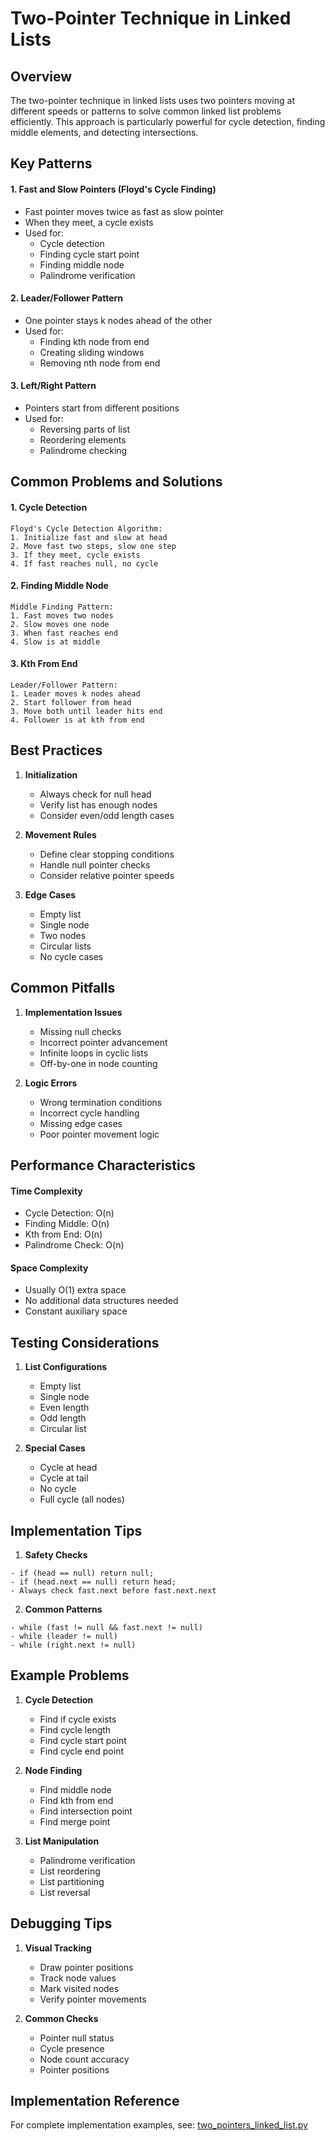 # Two-Pointer Technique in Linked Lists

## Overview

The two-pointer technique in linked lists uses two pointers moving at different speeds or patterns to solve common linked list problems efficiently. This approach is particularly powerful for cycle detection, finding middle elements, and detecting intersections.

## Key Patterns

#### 1. Fast and Slow Pointers (Floyd's Cycle Finding)

- Fast pointer moves twice as fast as slow pointer
- When they meet, a cycle exists
- Used for:
  - Cycle detection
  - Finding cycle start point
  - Finding middle node
  - Palindrome verification

#### 2. Leader/Follower Pattern

- One pointer stays k nodes ahead of the other
- Used for:
  - Finding kth node from end
  - Creating sliding windows
  - Removing nth node from end

#### 3. Left/Right Pattern

- Pointers start from different positions
- Used for:
  - Reversing parts of list
  - Reordering elements
  - Palindrome checking

## Common Problems and Solutions

#### 1. Cycle Detection

```
Floyd's Cycle Detection Algorithm:
1. Initialize fast and slow at head
2. Move fast two steps, slow one step
3. If they meet, cycle exists
4. If fast reaches null, no cycle
```

#### 2. Finding Middle Node

```
Middle Finding Pattern:
1. Fast moves two nodes
2. Slow moves one node
3. When fast reaches end
4. Slow is at middle
```

#### 3. Kth From End

```
Leader/Follower Pattern:
1. Leader moves k nodes ahead
2. Start follower from head
3. Move both until leader hits end
4. Follower is at kth from end
```

## Best Practices

1. **Initialization**

   - Always check for null head
   - Verify list has enough nodes
   - Consider even/odd length cases

2. **Movement Rules**

   - Define clear stopping conditions
   - Handle null pointer checks
   - Consider relative pointer speeds

3. **Edge Cases**
   - Empty list
   - Single node
   - Two nodes
   - Circular lists
   - No cycle cases

## Common Pitfalls

1. **Implementation Issues**

   - Missing null checks
   - Incorrect pointer advancement
   - Infinite loops in cyclic lists
   - Off-by-one in node counting

2. **Logic Errors**
   - Wrong termination conditions
   - Incorrect cycle handling
   - Missing edge cases
   - Poor pointer movement logic

## Performance Characteristics

#### Time Complexity

- Cycle Detection: O(n)
- Finding Middle: O(n)
- Kth from End: O(n)
- Palindrome Check: O(n)

#### Space Complexity

- Usually O(1) extra space
- No additional data structures needed
- Constant auxiliary space

## Testing Considerations

1. **List Configurations**

   - Empty list
   - Single node
   - Even length
   - Odd length
   - Circular list

2. **Special Cases**
   - Cycle at head
   - Cycle at tail
   - No cycle
   - Full cycle (all nodes)

## Implementation Tips

1. **Safety Checks**

```
- if (head == null) return null;
- if (head.next == null) return head;
- Always check fast.next before fast.next.next
```

2. **Common Patterns**

```
- while (fast != null && fast.next != null)
- while (leader != null)
- while (right.next != null)
```

## Example Problems

1. **Cycle Detection**

   - Find if cycle exists
   - Find cycle length
   - Find cycle start point
   - Find cycle end point

2. **Node Finding**

   - Find middle node
   - Find kth from end
   - Find intersection point
   - Find merge point

3. **List Manipulation**
   - Palindrome verification
   - List reordering
   - List partitioning
   - List reversal

## Debugging Tips

1. **Visual Tracking**

   - Draw pointer positions
   - Track node values
   - Mark visited nodes
   - Verify pointer movements

2. **Common Checks**
   - Pointer null status
   - Cycle presence
   - Node count accuracy
   - Pointer positions

## Implementation Reference

For complete implementation examples, see:
[two_pointers_linked_list.py](../implementations/python/two_pointers_linked_list.py)
